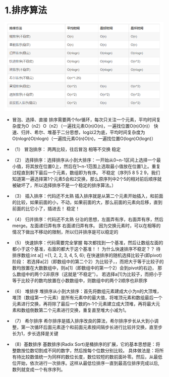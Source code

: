 # 1.排序算法
![](figure/sort.png)

- 冒泡、选择、直接 排序需要两个for循环，每次只关注一个元素，平均时间复杂度为O（n2）O（n2）（一遍找元素O(n)O(n)，一遍找位置O(n)O(n)）
快速、归并、希尔、堆基于二分思想，log以2为底，平均时间复杂度为O(nlogn)O(nlogn)（一遍找元素O(n)O(n)，一遍找位置O(logn)O(logn)）


- （1） 冒泡排序： 两两比较，往后冒泡     相等不交换 稳定
- （2） 选择排序：选择排序从小到大排序：一开始从0~n-1区间上选择一个最小值，将其放在位置0上，然后在1~n-1范围上选取最小值放在位置1上。重复过程直到剩下最后一个元素，数组即为有序。    不稳定（序列5 8 5 2 9，我们知道第一遍选择第1个元素5会和2交换，那么原序列中2个5的相对前后顺序就被破坏了，所以选择排序不是一个稳定的排序算法。）
- （3） 插入排序：代码还不太熟
插入排序就是从第二个元素开始插入，和前面的比较，如果前面的小，不动，如果前面的大，那么前面的元素向后移，直到前面的比它小了，插进去！    稳定！
- （4） 归并排序：代码还不太熟
分治的思想，左面弄有序，右面弄有序，然后merge。左面递归弄有序 右面递归弄有序。
因为交换元素时，可以在相等的情况下做出不移动的限制，所以归并排序是可以稳定的
- （5） 快速排序：代码需要完全掌握
每次都找到一个基准，然后让数组左面的 都小于这个基准，右面的都大于这个基准！！
为什么快速排序不稳定？？
待排序数组:int a[] ={1, 2, 2, 3, 4, 5, 6};
在快速排序的随机选择比较子(即pivot)阶段：
若选择a[2]（即数组中的第二个2）为比较子，，而把大于等于比较子的数均放置在大数数组中，则a[1]（即数组中的第一个2）会到pivot的右边， 那么数组中的两个2非原序（这就是“不稳定”）。
若选择a[1]为比较子，而把小于等于比较子的数均放置在小数数组中，则数组中的两个2顺序也非原序

- （6） 堆排序
堆排序从小到大排序：首先将数组元素建成大小为n的大顶堆，堆顶（数组第一个元素）是所有元素中的最大值，将堆顶元素和数组最后一个元素进行交换，再将除了最后一个数的n-1个元素建立成大顶堆，再将最大元素和数组倒数第二个元素进行交换，重复直至堆大小减为1。

- （7） 希尔排序
希尔排序是插入排序改良的算法，希尔排序步长从大到小调整，第一次循环后面元素逐个和前面元素按间隔步长进行比较并交换，直至步长为1，步长选择是关键

- （8）基数排序
基数排序(Radix Sort)是桶排序的扩展，它的基本思想是：将整数按位数切割成不同的数字，然后按每个位数分别比较。
具体做法是：将所有待比较数值统一为同样的数位长度，数位较短的数前面补零。然后，从最低位开始，依次进行一次排序。这样从最低位排序一直到最高位排序完成以后, 数列就变成一个有序序列。
 
